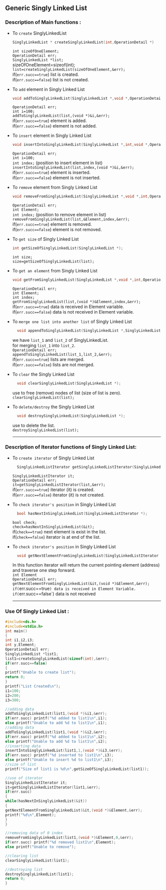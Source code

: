 ## Generic Singly Linked List  
### Description of Main functions :

* To `create` SinglyLinkedList
   ```c
   SinglyLinkedList * createSinglyLinkedList(int,OperationDetail *)
   ```
   `int sizeOfOneElement;`  
   `OperationDetail err;`  
    `SinglyLinkedList *list;`  
    sizeOfOneElement=sizeof(int);  
    `list=createSinglyLinkedList(sizeOfOneElement,&err);`  
    if(`err.succ==true`) list is created.  
    if(`err.succ==false`) list is not created.  
		

* To `add` element in Singly Linked List
  ```c
  void addToSinglyLinkedList(SinglyLinkedList *,void *,OperationDetail *);
  ```
  `OperationDetail err;`  
  `int i=100;`  
  `addToSinglyLinkedList(list,(void *)&i,&err);`  
   if(`err.succ==true`) element is added.   
   if(`err.succ==false`) element is not added.  
    
* To `insert` element in Singly Linked List
   ```c
   void insertIntoSinglyLinkedList(SinglyLinkedList *,int,void *,OperationDetail *);
   ```
   `OperationDetail err;`  
  `int i=100;`  
  `int index;` (position to insert element in list)  
  `insertIntoSinglyLinkedList(list,index,(void *)&i,&err);`  
   if(`err.succ==true`) element is inserted.  
   if(`err.succ==false`) element is not   inserted.  
   
* To `remove` element from Singly Linked List
  ```c
  void removeFromSinglyLinkedList(SinglyLinkedList *,void *,int,OperationDetail *);
  ```
  `OperationDetail err;`  
  `int Element;`  
  `int index;` (position to remove element in list)  
  `removeFromSinglyLinkedList(list,&Element,index,&err);`  
  if(`err.succ==true`) element is removed.  
  if(`err.succ==false`) element is not removed.  

* To `get size` of Singly Linked List
  ```c
  int getSizeOfSinglyLinkedList(SinglyLinkedList *);
  ```
  `int size;`  
  `size=getSizeOfSinglyLinkedList(list);`  
* To `get an element` from Singly Linked List  
  ```c
  void getFromSinglyLinkedList(SinglyLinkedList *,void *,int,OperationDetail *);
  ```
  `OperationDetail err;`  
  `int Element;`  
  `int index;`  
  `getFromSinglyLinkedList(list,(void *)&Element,index,&err);`   
  if(`err.succ==true`) data is received in Element variable.  
  if(`err.succ==false`) data is not received in Element variable.  
  
* To `merge one list into another list` of Singly Linked List  
  ```c
	void appendToSinglyLinkedList(SinglyLinkedList *,SinglyLinkedList *,OperationDetail *);
  ```
  we have `list_1` and `list_2` of SinglyLinkedList.  
  for merging `list_1` into `list_2`.  
	`OperationDetail err;`   
  `appendToSinglyLinkedList(list_1,list_2,&err);`  
	if(`err.succ==true`) lists are merged.  
  if(`err.succ==false`) lists are not merged.  

* To `clear` the Singly Linked List  
  ```c
	void clearSinglyLinkedList(SinglyLinkedList *);
  ```
  use to free (remove) nodes of list (size of list is zero).  
  `clearSinglyLinkedList(list);`  
* To `delete/destroy` the Singly Linked List    
  ```c
	void destroySinglyLinkedList(SinglyLinkedList *);
  ```
  use to delete the list.  
  `destroySinglyLinkedList(list);`  
  ***  
### Description of Iterator functions of Singly Linked List:  

* To `create iterator` of Singly Linked List
  ```c
	SinglyLinkedListIterator getSinglyLinkedListIterator(SinglyLinkedList *,OperationDetail *);
  ```
  `SinglyLinkedListIterator it;`      
	`OperationDetail err;`   
  `it=getSinglyLinkedListIterator(list,&err);`  
	if(`err.succ==true`) iterator (it) is created.  	
  if(`err.succ==false`) iterator (it) is not created.  
  
* To `check iterator's position` in Singly Linked List
  ```c
	bool hasNextInSinglyLinkedList(SinglyLinkedListIterator *);
  ```
  `bool check;`  
  `check=hasNextInSinglyLinkedList(&it);`  
  if(`check==true`) next element is exist in the list.  
  if(`check==false`) iterator is at end of the list.  

* To `check iterator's position` in Singly Linked List  
  ```c
	void getNextElementFromSinglyLinkedList(SinglyLinkedListIterator *,void *,OperationDetail *);
  ```
  In this function iterator will return the current pointing element (address) and traverse one step forward.  
  `int Element`   
	`OperationDetail err;`   
  `getNextElementFromSinglyLinkedList(&it,(void *)&Element,&err);   
	if(`err.succ==true`) data is received in Element Variable.  
  if(`err.succ==false`) data is not received  
  
  ***
### Use Of Singly Linked List :
  ```c
  #include<ds.h>
  #include<stdio.h>
  int main()
  {
  int i1,i2,i3;
  int y,Element;
  OperationDetail err;
  SinglyLinkedList *list1;
  list1=createSinglyLinkedList(sizeof(int),&err);
  if(err.succ==false)
  {
  printf("Unable to create list");
  return 0;
  }
  printf("List Created\n");
  i1=100;
  i2=200;
  i3=300;

  //adding data
  addToSinglyLinkedList(list1,(void *)&i1,&err);
  if(err.succ) printf("%d added to list1\n",i1);
  else printf("Unable to add %d to list1\n",i1);
  //adding data
  addToSinglyLinkedList(list1,(void *)&i2,&err);
  if(err.succ) printf("%d added to list1\n",i2);
  else printf("Unable to add %d to list1\n",i2);
  //inserting data
  insertIntoSinglyLinkedList(list1,1,(void *)&i3,&err);
  if(err.succ) printf("%d inserted to list1\n",i3);
  else printf("Unable to insert %d to list1\n",i3);
  //size of list
  printf("Size of list1 is %d\n",getSizeOfSinglyLinkedList(list1));

  //use of iterator
  SinglyLinkedListIterator it;
  it=getSinglyLinkedListIterator(list1,&err);
  if(err.succ)
  {
  while(hasNextInSinglyLinkedList(&it))
  {
  getNextElementFromSinglyLinkedList(&it,(void *)&Element,&err);
  printf("%d\n",Element);
  }
  }
 
  //removing data of 0 index
  removeFromSinglyLinkedList(list1,(void *)&Element,0,&err);
  if(err.succ) printf("%d removed list1\n",Element);
  else printf("Unable to remove");
 
  //clearing list
  clearSinglyLinkedList(list1);

  //destroying list
  destroySinglyLinkedList(list1);
  return 0;
  }
  ```
